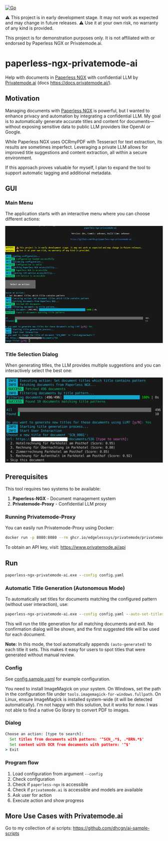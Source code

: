 [![Go](https://github.com/dhcgn/paperless-ngx-privatemode-ai/actions/workflows/build_and_test.yml/badge.svg)](https://github.com/dhcgn/paperless-ngx-privatemode-ai/actions/workflows/build_and_test.yml)

⚠️ This project is in early development stage. It may not work as expected and may change in future releases.
⚠️ Use it at your own risk, no warranty of any kind is provided.

This project is for demonstration purposes only. It is not affiliated with or endorsed by Paperless NGX or Privatemode.ai.

# paperless-ngx-privatemode-ai

Help with documents in [Paperless NGX](https://docs.paperless-ngx.com/) with confidential LLM by [Privatemode.ai](https://privatemode.ai) (docs https://docs.privatemode.ai/).

## Motivation

Managing documents with [Paperless NGX](https://docs.paperless-ngx.com/) is powerful, but I wanted to enhance privacy and automation by integrating a confidential LLM. My goal is to automatically generate accurate titles and content for documents—without exposing sensitive data to public LLM providers like OpenAI or Google.

While Paperless NGX uses OCRmyPDF with Tesseract for text extraction, its results are sometimes imperfect. Leveraging a private LLM allows for improved title suggestions and content extraction, all within a secure environment.

If this approach proves valuable for myself, I plan to expand the tool to support automatic tagging and additional metadata.

## GUI

### Main Menu
The application starts with an interactive menu where you can choose different actions:

![Screenshot](docs/screenshot_startup.png)

### Title Selection Dialog
When generating titles, the LLM provides multiple suggestions and you can interactively select the best one:

![Title Selection Dialog](docs/screenshot_title_select.png)

## Prerequisites

This tool requires two systems to be available:

1. **Paperless-NGX** - Document management system
2. **Privatemode-Proxy** - Confidential LLM proxy

### Running Privatemode-Proxy

You can easily run Privatemode-Proxy using Docker:

```bash
docker run -p 8080:8080 --rm ghcr.io/edgelesssys/privatemode/privatemode-proxy:latest --apiKey $PRIVATE_MODE_API_KEY
```

To obtain an API key, visit: https://www.privatemode.ai/api

## Run


```cmd
paperless-ngx-privatemode-ai.exe --config config.yaml
```


### Automatic Title Generation (Autonomous Mode)

To automatically set titles for documents matching the configured pattern (without user interaction), use:

```cmd
paperless-ngx-privatemode-ai.exe --config config.yaml --auto-set-titles-for-documents-from-pattern
```

This will run the title generation for all matching documents and exit. No confirmation dialog will be shown, and the first suggested title will be used for each document.

**Note:** In this mode, the tool automatically appends `(auto-generated)` to each title it sets. This makes it easy for users to spot titles that were generated without manual review.

### Config

See [config.sample.yaml](config.sample.yaml) for example configuration.

You need to install ImageMagick on your system. On Windows, set the path in the configuration file under `tools.imagemagick-for-windows.fullpath`. On Linux, ensure ImageMagick is installed system-wide (it will be detected automatically).
I'm not happy with this solution, but it works for now. I was not able to find a native Go library to convert PDF to images.

### Dialog

```cmd
Choose an action: [type to search]: 
  Set titles from documents with pattern: '^SCN_.*$, .*BRN.*$'
  Set content with OCR from documents with pattern: '^$'
> Exit
```

### Program flow

1. Load configuration from argument `--config`
2. Check configuration
3. Check if `paperless-ngx` is accessible
4. Check if `privatemode.ai` is accessible and models are available
5. Ask user for action
6. Execute action and show progress


## More Use Cases with Privatemode.ai

Go to my collection of ai scripts: https://github.com/dhcgn/ai-sample-scripts
